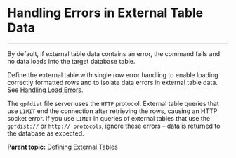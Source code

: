 # Handling Errors in External Table Data
---

By default, if external table data contains an error, the command fails and no data loads into the target database table.

Define the external table with single row error handling to enable loading correctly formatted rows and to isolate data errors in external table data. See [Handling Load Errors](../load/topics/g-handling-load-errors.html).

The `gpfdist` file server uses the `HTTP` protocol. External table queries that use `LIMIT` end the connection after retrieving the rows, causing an HTTP socket error. If you use `LIMIT` in queries of external tables that use the `gpfdist://` or `http:// protocols`, ignore these errors – data is returned to the database as expected.

**Parent topic:** [Defining External Tables](../external/external-tables.html)

